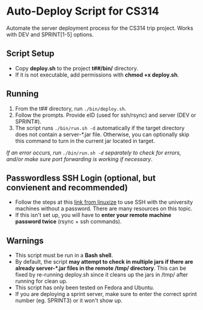 # Auto-Deploy Script for CS314
Automate the server deployment process for the CS314 trip project. Works with DEV and SPRINT[1-5] options.

## Script Setup
* Copy **deploy.sh** to the project **t##/bin/** directory.
* If it is not executable, add permissions with **chmod +x deploy.sh**.

## Running
1. From the t## directory, run `./bin/deploy.sh`.
1. Follow the prompts. Provide eID (used for ssh/rsync) and server (DEV or SPRINT#).
1. The script runs `./bin/run.sh -d` automatically if the target directory does not contain a server-*.jar file. Otherwise, you can optionally skip this command to turn in the current jar located in target.

*If an error occurs, run *`./bin/run.sh -d`* separately to check for errors, and/or make sure port forwarding is working if necessary*.

## Passwordless SSH Login (optional, but convienent and recommended)
* Follow the steps at this [link from linuxize](https://linuxize.com/post/how-to-setup-passwordless-ssh-login/) to use SSH with the university machines without a password. There are many resources on this topic.
* If this isn't set up, you will have to **enter your remote machine password twice** (rsync + ssh commands).

## Warnings
* This script must be run in a **Bash shell**.
* By default, the script **may attempt to check in multiple jars if there are already server-*.jar files in the remote /tmp/ directory**. This can be fixed by re-running deploy.sh since it cleans up the jars in /tmp/ after running for clean up.
* This script has only been tested on Fedora and Ubuntu.
* If you are deploying a sprint server, make sure to enter the correct sprint number (eg. SPRINT3) or it won't show up.
